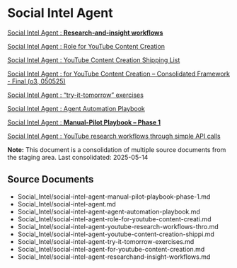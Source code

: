# Social Intel Agent

[Social Intel Agent :  **Research‐and-insight workflows**](Social%20Intel%20Agent%20Research%E2%80%90and-insight%20workflows%201ebb4fd21ff080e2a679ed3dd9986872.md)

[Social Intel Agent :   Role for YouTube Content Creation](Social%20Intel%20Agent%20Role%20for%20YouTube%20Content%20Creati%201eab4fd21ff0806887a6e5319ba6660d.md)

[Social Intel Agent :  YouTube Content Creation Shipping List](Social%20Intel%20Agent%20YouTube%20Content%20Creation%20Shippi%201eab4fd21ff0800aaadcc22e6500d7e3.md)

[Social Intel Agent :  for YouTube Content Creation – Consolidated Framework - Final (o3, 050525)](Social%20Intel%20Agent%20for%20YouTube%20Content%20Creation%20%E2%80%93%20%201eab4fd21ff0800087eed5711f5a0ecf.md)

[Social Intel Agent :  “try-it-tomorrow” exercises](Social%20Intel%20Agent%20%E2%80%9Ctry-it-tomorrow%E2%80%9D%20exercises%201eab4fd21ff08038870bd16b390da7d6.md)

[Social Intel Agent : Agent Automation Playbook](Social%20Intel%20Agent%20Agent%20Automation%20Playbook%201eab4fd21ff0803a91feeb2304faa880.md)

[Social Intel Agent : **Manual-Pilot Playbook – Phase 1**](Social%20Intel%20Agent%20Manual-Pilot%20Playbook%20%E2%80%93%20Phase%201%201eab4fd21ff080348ea9e45825cc4f54.md)

[Social Intel Agent : YouTube research workflows through simple API calls](Social%20Intel%20Agent%20YouTube%20research%20workflows%20thro%201eab4fd21ff0802b806cfbab033a42da.md)


**Note:** This document is a consolidation of multiple source documents from the staging area.
Last consolidated: 2025-05-14


## Source Documents

- Social_Intel/social-intel-agent-manual-pilot-playbook-phase-1.md
- Social_Intel/social-intel-agent.md
- Social_Intel/social-intel-agent-agent-automation-playbook.md
- Social_Intel/social-intel-agent-role-for-youtube-content-creati.md
- Social_Intel/social-intel-agent-youtube-research-workflows-thro.md
- Social_Intel/social-intel-agent-youtube-content-creation-shippi.md
- Social_Intel/social-intel-agent-try-it-tomorrow-exercises.md
- Social_Intel/social-intel-agent-for-youtube-content-creation.md
- Social_Intel/social-intel-agent-researchand-insight-workflows.md
